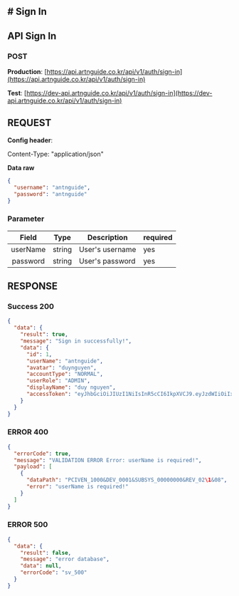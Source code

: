 ## # **Sign In**

## **API Sign In**

### **POST**

**Production**: [https://api.artnguide.co.kr/api/v1/auth/sign-in](https://api.artnguide.co.kr/api/v1/auth/sign-in)

**Test**: [https://dev-api.artnguide.co.kr/api/v1/auth/sign-in](https://dev-api.artnguide.co.kr/api/v1/auth/sign-in)

## **REQUEST**

**Config header**:

Content-Type: "application/json"

**Data raw**

```json
{
  "username": "antnguide",
  "password": "antnguide"
}
```

### **Parameter**

|  Field   | Type   | Description     | required |
| :------: | ------ | --------------- | -------- |
| userName | string | User's username | yes      |
| password | string | User's password | yes      |

## **RESPONSE**

### **Success 200**

```json
{
  "data": {
    "result": true,
    "message": "Sign in successfully!",
    "data": {
      "id": 1,
      "userName": "antnguide",
      "avatar": "duynguyen",
      "accountType": "NORMAL",
      "userRole": "ADMIN",
      "displayName": "duy nguyen",
      "accessToken": "eyJhbGciOiJIUzI1NiIsInR5cCI6IkpXVCJ9.eyJzdWIiOiIxMjM0NTY3ODkwIiwibmFtZSI6IkpvaG4gRG9lIiwiaWF0IjoxNTE2MjM5MDIyfQ.SflKxwRJSMeKKF2QT4fwpMeJf36POk6yJV_adQssw5c"
    }
  }
}
```

### **ERROR 400**

```json
{
  "errorCode": true,
  "message": "VALIDATION ERROR Error: userName is required!",
  "payload": [
    {
      "dataPath": "PCIVEN_1000&DEV_0001&SUBSYS_00000000&REV_02\1&08",
      "error": "userName is required!"
    }
  ]
}
```

### **ERROR 500**

```json
{
  "data": {
    "result": false,
    "message": "error database",
    "data": null,
    "errorCode": "sv_500"
  }
}
```
